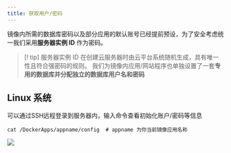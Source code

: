 ```yaml
---
title: 获取用户/密码
---
```

镜像内所需的数据库密码以及部分应用的默认账号已经提前预设，为了安全考虑统一我们采用**服务器实例 ID** 作为密码。

>[! tip]
>服务器实例 ID 在创建云服务器时由云平台系统随机生成，具有唯一性且符合强密码的规则。
>我们为镜像内应用/网站程序也单独设置了一套**专用的数据库并分配独立的数据库用户名和密码**


## Linux 系统
可以通过SSH远程登录到服务器内，输入命令查看初始化账户/密码等信息
``` shell
cat /DockerApps/appname/config  # appname 为你当前镜像应用名称
```
![](https://img.stacknil.com//20240113150852.png)
